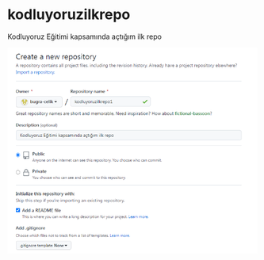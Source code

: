# kodluyoruzilkrepo
Kodluyoruz Eğitimi kapsamında açtığım ilk repo




<img src="https://github.com/bugra-celik/kodluyoruzilkrepo/blob/main/git1.PNG" width="auto">
